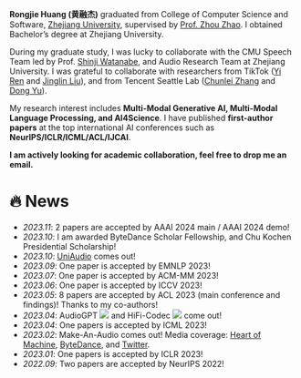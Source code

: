 **Rongjie Huang (黄融杰)** graduated from College of Computer Science and Software, [Zhejiang University](https://www.zju.edu.cn/english/), supervised by [Prof. Zhou Zhao](https://person.zju.edu.cn/zhaozhou). I obtained Bachelor’s degree at Zhejiang University.

During my graduate study, I was lucky to collaborate with the CMU Speech Team led by Prof. [Shinji Watanabe](https://scholar.google.com/citations?user=U5xRA6QAAAAJ), and Audio Research Team at Zhejiang University. I was grateful to collaborate with researchers from TikTok ([Yi Ren](https://github.com/RayeRen) and [Jinglin Liu](https://github.com/MoonInTheRiver)), and from Tencent Seattle Lab ([Chunlei Zhang](https://scholar.google.com/citations?user=NCKZGb0AAAAJ) and [Dong Yu](https://scholar.google.com/citations?user=tMY31_gAAAAJ)).

My research interest includes **Multi-Modal Generative AI, Multi-Modal Language Processing, and AI4Science**. I have published **first-author papers** at the top international AI conferences such as **NeurIPS/ICLR/ICML/ACL/IJCAI**.

**I am actively looking for academic collaboration, feel free to drop me an email.**


# 🔥 News
- *2023.11*: 2 papers are accepted by AAAI 2024 main / AAAI 2024 demo!
- *2023.10*: I am awarded ByteDance Scholar Fellowship, and Chu Kochen Presidential Scholarship!
- *2023.10*: [UniAudio](https://twitter.com/_akhaliq/status/1710112638422642732) comes out! 
- *2023.09*: One paper is accepted by EMNLP 2023!
- *2023.07*: One paper is accepted by ACM-MM 2023!
- *2023.06*: One paper is accepted by ICCV 2023!
- *2023.05*: 8 papers are accepted by ACL 2023 (main conference and findings)! Thanks to my co-authors!
- *2023.04*: AudioGPT [![](https://img.shields.io/github/stars/AIGC-Audio/AudioGPT?style=social&label=Code+Stars)](https://github.com/AIGC-Audio/AudioGPT) and HiFi-Codec [![](https://img.shields.io/github/stars/yangdongchao/AcademiCodec?style=social&label=Code+Stars)](https://github.com/yangdongchao/AcademiCodec) come out! 
- *2023.04*: One papers is accepted by ICML 2023!
- *2023.02*: Make-An-Audio comes out! Media coverage: [Heart of Machine](https://mp.weixin.qq.com/s/fphIJ13RWRIgGNTwYO06bw), [ByteDance](https://zhuanlan.zhihu.com/p/605228032), and [Twitter](https://twitter.com/_akhaliq/status/1619589070329348096).
- *2023.01*: One papers is accepted by ICLR 2023!
- *2022.09*: Two papers are accepted by NeurIPS 2022!
